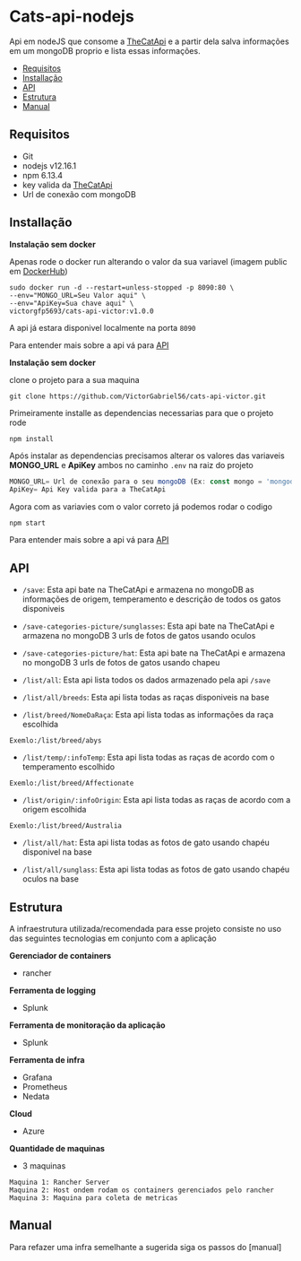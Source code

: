 # Cats-api-nodejs&nbsp;&nbsp;

Api em nodeJS que consome a [TheCatApi](https://thecatapi.com/) e a partir dela salva informações em um mongoDB proprio e lista essas informações.

* [Requisitos](#requisitos)
* [Installação](#installação)
* [API](#api)
* [Estrutura](#estrutura)
* [Manual](#manual)

## Requisitos

* Git
* nodejs v12.16.1
* npm 6.13.4
* key valida da [TheCatApi](https://thecatapi.com/)
* Url de conexão com mongoDB

## Installação

**Instalação sem docker**

Apenas rode o docker run alterando o valor da sua variavel (imagem public em [DockerHub](https://hub.docker.com/r/victorgfp5693/cats-api-victor))

```
sudo docker run -d --restart=unless-stopped -p 8090:80 \
--env="MONGO_URL=Seu Valor aqui" \
--env="ApiKey=Sua chave aqui" \
victorgfp5693/cats-api-victor:v1.0.0
```

A api já estara disponivel localmente na porta `8090`

Para entender mais sobre a api vá para [API](#api)

**Instalação sem docker**

clone o projeto para a sua maquina

```
git clone https://github.com/VictorGabriel56/cats-api-victor.git
```

Primeiramente installe as dependencias necessarias para que o projeto rode

```
npm install
```

Após instalar as dependencias precisamos alterar os valores das variaveis **MONGO_URL** e **ApiKey** ambos no caminho `.env` na raiz do projeto

```js
MONGO_URL= Url de conexão para o seu mongoDB (Ex: const mongo = 'mongodb+srv://User:Passwor@cluster0-nfulh.gcp.mongodb.net/NomeDaBase?retryWrites=true&w=majority')
ApiKey= Api Key valida para a TheCatApi
```

Agora com as variavies com o valor correto já podemos rodar o codigo

```
npm start
```

Para entender mais sobre a api vá para [API](#api)

## API

* `/save`: Esta api bate na TheCatApi e armazena no mongoDB as informações de origem, temperamento e descrição de todos os gatos disponiveis

* `/save-categories-picture/sunglasses`: Esta api bate na TheCatApi e armazena no mongoDB 3 urls de fotos de gatos usando oculos

* `/save-categories-picture/hat`: Esta api bate na TheCatApi e armazena no mongoDB 3 urls de fotos de gatos usando chapeu

* `/list/all`: Esta api lista todos os dados armazenado pela api `/save`

* `/list/all/breeds`: Esta api lista todas as raças disponiveis na base

* `/list/breed/NomeDaRaça`: Esta api lista todas as informações da raça escolhida

```
Exemlo:/list/breed/abys
```

* `/list/temp/:infoTemp`: Esta api lista todas as raças de acordo com o temperamento escolhido

```
Exemlo:/list/breed/Affectionate
```

* `/list/origin/:infoOrigin`: Esta api lista todas as raças de acordo com a origem escolhida

```
Exemlo:/list/breed/Australia
```

* `/list/all/hat`: Esta api lista todas as fotos de gato usando chapéu disponivel na base

* `/list/all/sunglass`: Esta api lista todas as fotos de gato usando chapéu oculos na base



## Estrutura

A infraestrutura utilizada/recomendada para esse projeto consiste no uso das seguintes tecnologias em conjunto com a aplicação

**Gerenciador de containers**
* rancher

**Ferramenta de logging**
* Splunk

**Ferramenta de monitoração da aplicação**
* Splunk

**Ferramenta de infra**
* Grafana
* Prometheus
* Nedata

**Cloud**
* Azure

**Quantidade de maquinas**
* 3 maquinas

```
Maquina 1: Rancher Server
Maquina 2: Host ondem rodam os containers gerenciados pelo rancher
Maquina 3: Maquina para coleta de metricas
```

## Manual

Para refazer uma infra semelhante a sugerida siga os passos do [manual]
